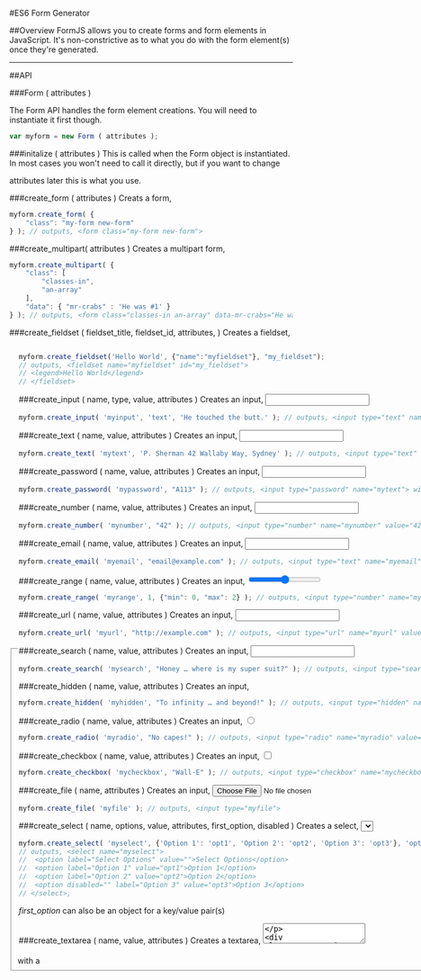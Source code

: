 #ES6 Form Generator

##Overview
FormJS allows you to create forms and form elements in JavaScript. It's non-constrictive as to what you do with the form element(s) once they're generated.


---
 
##API

###Form ( attributes )

The Form API handles the form element creations. You will need to instantiate it first though. 
````javascript
var myform = new Form ( attributes );
````

###initalize ( attributes )
This is called when the Form object is instantiated. In most cases you won't need to call it directly, but if you want to change <form> attributes later this is what you use.

###create_form ( attributes )
Creats a form, <form>

````javascript
myform.create_form( {
	"class": "my-form new-form"
} ); // outputs, <form class="my-form new-form">
````

###create_multipart( attributes )
Creates a multipart form, <form enctype="multipart/form-data">

````javascript
myform.create_multipart( {
	"class": [
		"classes-in",
		"an-array"
	],
	"data": { "mr-crabs" : 'He was #1' }
} ); // outputs, <form class="classes-in an-array" data-mr-crabs="He was #1" enctype="multipart/form-data">
````

###create_fieldset ( fieldset_title, fieldset_id, attributes, )
Creates a fieldset, <fieldset> with a <legend>

````javascript
myform.create_fieldset('Hello World', {"name":"myfieldset"}, "my_fieldset"); 
// outputs, <fieldset name="myfieldset" id="my_fieldset">
// <legend>Hello World</legend>
// </fieldset>
````

###create_input ( name, type, value, attributes )
Creates an input, <input type="text" value="">

````javascript
myform.create_input( 'myinput', 'text', 'He touched the butt.' ); // outputs, <input type="text" name="myinput" value="He touched the butt">
````

###create_text ( name, value, attributes )
Creates an input, <input type="text" value="">

````javascript
myform.create_text( 'mytext', 'P. Sherman 42 Wallaby Way, Sydney' ); // outputs, <input type="text" name="mytext" value="P. Sherman 42 Wallaby Way, Sydney">
````

###create_password ( name, value, attributes )
Creates an input, <input type="password" value="">

````javascript
myform.create_password( 'mypassword', "A113" ); // outputs, <input type="password" name="mytext"> with a value of A113
````

###create_number ( name, value, attributes )
Creates an input, <input type="number" value="">

````javascript
myform.create_number( 'mynumber', "42" ); // outputs, <input type="number" name="mynumber" value="42">
````

###create_email ( name, value, attributes )
Creates an input, <input type="password" value="">

````javascript
myform.create_email( 'myemail', "email@example.com" ); // outputs, <input type="text" name="myemail" value="email@example.com">
````

###create_range ( name, value, attributes )
Creates an input, <input type="range" value="">

````javascript
myform.create_range( 'myrange', 1, {"min": 0, "max": 2} ); // outputs, <input type="number" name="myrange" value="1">
````

###create_url ( name, value, attributes )
Creates an input, <input type="url" value="">

````javascript
myform.create_url( 'myurl', "http://example.com" ); // outputs, <input type="url" name="myurl" value="http://example.com">
````

###create_search ( name, value, attributes )
Creates an input, <input type="search" value="">

````javascript
myform.create_search( 'mysearch', "Honey … where is my super suit?" ); // outputs, <input type="search" name="mysearch" value="Honey … where is my super suit?">
````

###create_hidden ( name, value, attributes )
Creates an input, <input type="hidden" value="">

````javascript
myform.create_hidden( 'myhidden', "To infinity … and beyond!" ); // outputs, <input type="hidden" name="myhidden" value="To infinity … and beyond!">
````

###create_radio ( name, value, attributes )
Creates an input, <input type="radio" value="">

````javascript
myform.create_radio( 'myradio', "No capes!" ); // outputs, <input type="radio" name="myradio" value="No capes!">
````

###create_checkbox ( name, value, attributes )
Creates an input, <input type="checkbox" value="">

````javascript
myform.create_checkbox( 'mycheckbox', "Wall-E" ); // outputs, <input type="checkbox" name="mycheckbox" value="Wall-E">
````

###create_file ( name, attributes )
Creates an input, <input type="file">

````javascript
myform.create_file( 'myfile' ); // outputs, <input type="myfile">
````

###create_select ( name, options, value, attributes, first_option, disabled )
Creates a select, <select>

````javascript
myform.create_select( 'myselect', {'Option 1': 'opt1', 'Option 2': 'opt2', 'Option 3': 'opt3'}, 'opt2', {}, 'Select Options', ['Option 3'] );
// outputs, <select name="myselect">
//	<option label="Select Options" value="">Select Options</option>
//	<option label="Option 1" value="opt1">Option 1</option>
//	<option label="Option 2" value="opt2">Option 2</option>
//	<option disabled="" label="Option 3" value="opt3">Option 3</option>
// </select>, 
````
*first_option* can also be an object for a key/value pair(s)

###create_textarea ( name, value, attributes )
Creates a textarea, <textarea>

````javascript
myform.create_textarea( 'mytextarea', 'Thanks for the adventure. Now go have a new one.' ); // outputs, <textarea name="mytextarea" value="Thanks for the adventure. Now go have a new one.">
````

###create_button ( value, name, type, attributes, use_input, text  )
Creates a button, <input type="..."> or <button type="...">

````javascript
myform.create_button( 'Button Value', 'mybutton', 'button', {'class': 'button'}, true, 'Click Me' ); // outputs, <input type="button" class="button" name="mybutton" value="Button Value">

myform.create_button( 'Button Value', 'mybutton', 'button', {'class': 'button'}, false, 'Click Me' ); // outputs, <button class="button" type="button" name="mybutton" value="Button Value">Click Me</button>
````

###create_submit ( value, name, attributes, use_input, text  )
Creates a button, <input type="submit"> or <button type="submit">

````javascript
myform.create_submit( 'Submit Value', 'mysubmit', {'class':'my-button submit'}, true, 'Submit'  ); // outputs, <input type="submit" class="my-button submit" name="mysubmit" value="Submit Value">

myform.create_submit( 'Submit Value', 'mysubmit', {'class':'my-button submit'}, false, 'Submit'  ); // outputs, <button class="my-button submit" type="submit" name="mysubmit" value="Submit Value">Submit</button>
````

###create_reset ( value, name, type, attributes, use_input, text  )
Creates a button, <input type="reset"> or <button type="reset">

````javascript
myform.create_reset( 'Reset Value', 'myreset', {'class':'my-button reset'}, true, 'Reset'  ); // outputs, <input type="reset" class="my-button reset" name="myreset" value="Reset Value">

myform.create_reset( 'Reset Value', 'myreset', {'class':'my-button reset'}, false, 'Reset'  ); // outputs, <button type="reset" class="my-button reset" name="myreset" value="Reset Value">Reset</button>
````

###create_image ( src, name, value, attributes  )
Creates an input image, <input type="image">

````javascript
myform.create_image( 'Reset Value', 'myreset', {'class':'my-button reset'}, true, 'Reset'  ); // outputs, <input type="reset" class="my-button reset" name="myreset" value="Reset Value">
````

## Incomplete docs

##Copyright and License
Copyright (c) 2016 C. Reffett
